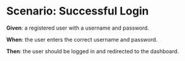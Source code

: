 # Scenario: Successful Login

**Given**: a registered user with a username and password.

**When**: the user enters the correct username and password.

**Then**: the user should be logged in and redirected to the dashboard.
